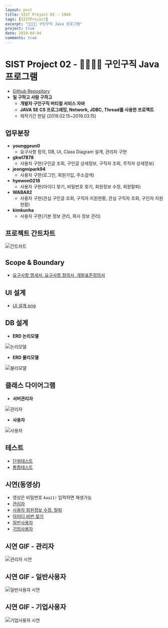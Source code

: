 ```yaml
---
layout: post
title: SIST Project 02 - 1949
tags: [SISTProject]
excerpt: "👨‍💼👩‍💼 구인구직 Java 프로그램"
project: true
date: 2019-04-04
comments: true
---
```


# SIST Project 02 - 👨‍💼👩‍💼 구인구직 Java 프로그램

* [Github Repository](https://github.com/younggeun0/1949)
* **일 구하고 사람 구하고**
  * **개발자 구인구직 버티컬 서비스 자바**
  * **JAVA SE CS 프로그래밍, Network, JDBC, Thread를 사용한 프로젝트**
  * 제작기간 한달 (2019.02.15~2019.03.15)


## 업무분장
  * **younggeun0**
    * 요구사항 정의, DB, UI, Class Diagram 설계, 관리자 구현
  * **gkwl7878**
    * 사용자 구현(구인글 조회, 구인글 상세정보, 구직자 조회, 주직자 상세정보)
  * **jeongmipark94**
    * 사용자 구현(로그인, 회원가입, 주소검색)
  * **hyewon0218**
    * 사용자 구현(아이디 찾기, 비밀번호 찾기, 회원정보 수정, 회원탈퇴)
  * **WABA82**
    * 사용자 구현(관심 구인글 조회, 구직자 지원현황, 관심 구직자 조회, 구인자 지원 현황)
  * **kimkunha**
    * 사용자 구현(기본 정보 관리, 회사 정보 관리)


## 프로젝트 간트차트

![간트차트](https://github.com/younggeun0/1949/blob/master/%ED%94%84%EB%A1%9C%EC%A0%9D%ED%8A%B8_%EA%B0%84%ED%8A%B8%EC%B0%A8%ED%8A%B8_new.png?raw=true)

## Scope & Boundary

* [요구사항 명세서, 요구사항 정의서, 개발표준정의서](https://github.com/younggeun0/1949/tree/master/01.%EB%B6%84%EC%84%9D)

## UI 설계

* [UI 설계 png](https://github.com/younggeun0/1949/tree/master/02.%EC%84%A4%EA%B3%84/UI_png)

## DB 설계

* **ERD 논리모델**
  
![논리모델](https://github.com/younggeun0/1949/blob/master/02.%EC%84%A4%EA%B3%84/ERD_%EB%85%BC%EB%A6%AC%EB%AA%A8%EB%8D%B8(%ED%99%95%EC%A0%95).PNG)

* **ERD 물리모델**

![물리모델](https://github.com/younggeun0/1949/blob/master/02.%EC%84%A4%EA%B3%84/ERD_%EB%AC%BC%EB%A6%AC%EB%AA%A8%EB%8D%B8(%ED%99%95%EC%A0%95).PNG)

## 클래스 다이어그램

* **서버관리자**

![관리자](https://github.com/younggeun0/1949/blob/master/02.%EC%84%A4%EA%B3%84/class_diagrams/admin_class_diagram_0208%20-%20%EA%B0%9C%EB%B0%9C%EC%98%81%EC%97%AD%EA%B5%AC%EB%B6%84.png?raw=true)

* **사용자**

![사용자](https://github.com/younggeun0/1949/blob/master/02.%EC%84%A4%EA%B3%84/class_diagrams/user_class_diagram_0208%20-%20%EA%B0%9C%EB%B0%9C%EC%98%81%EC%97%AD%EA%B5%AC%EB%B6%84.png?raw=true)

## 테스트

* [단위테스트](https://github.com/younggeun0/1949/tree/master/03.%EA%B0%9C%EB%B0%9C/%EB%8B%A8%EC%9C%84%ED%85%8C%EC%8A%A4%ED%8A%B8)
* [통합테스트](https://github.com/younggeun0/1949/tree/master/04.%ED%85%8C%EC%8A%A4%ED%8A%B8)

## 시연(동영상)

* 영상은 비밀번호 `Aaa11!` 입력하면 재생가능 
* [관리자](https://vimeo.com/323655309 )
* [사용자 회원정보 수정, 탈퇴](https://vimeo.com/323629798)
* [아이디,비번 찾기](https://vimeo.com/323630097)
* [일반사용자](https://vimeo.com/323614169)
* [기업사용자](https://vimeo.com/323645877 )

## 시연 GIF - 관리자

![관리자 시연](https://github.com/younggeun0/1949/blob/master/05.%EC%8B%9C%EC%97%B0/admin.gif?raw=true)

## 시연 GIF - 일반사용자

![일반사용자 시연](https://github.com/younggeun0/1949/blob/master/05.%EC%8B%9C%EC%97%B0/ee_user.gif?raw=true)

## 시연 GIF - 기업사용자

![기업사용자 시연](https://github.com/younggeun0/1949/blob/master/05.%EC%8B%9C%EC%97%B0/er_user.gif?raw=true)